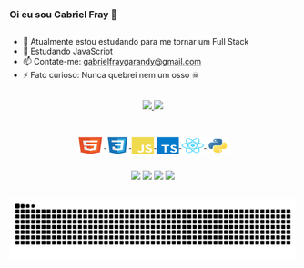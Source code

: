 ### Oi eu sou Gabriel Fray 🤠
##
- 🔭 Atualmente estou estudando para me tornar um Full Stack
- 🌱 Estudando JavaScript
- 📫 Contate-me: gabrielfraygarandy@gmail.com
- ⚡ Fato curioso: Nunca quebrei nem um osso ☠ 

##

<div align="center">
  <a href="https://github.com/GabrielFray">
  <img height="140em" src="https://github-readme-stats.vercel.app/api?username=GabrielFray&show_icons=true&theme=dark&include_all_commits=true&count_private=true"/>
  <img height="140em" src="https://github-readme-stats.vercel.app/api/top-langs/?username=GabrielFray&layout=compact&langs_count=7&theme=dark"/>
</div>

##

<div align="center" style="display:inline_block"><br>
  <img align="center"alt="gabs-HTML"height="30"width="48"src="https://raw.githubusercontent.com/devicons/devicon/master/icons/html5/html5-original.svg">
   <img align="center"alt="gabs-CSS"height="30"width="40"src="https://raw.githubusercontent.com/devicons/devicon/master/icons/css3/css3-original.svg">
   <img align="center"alt="gabs-3s"height="30"width="40"src="https://raw.githubusercontent.com/devicons/devicon/master/icons/javascript/javascript-plain.svg">
  <img align="center"alt="gabs-Ts"height="30"width="40"src="https://raw.githubusercontent.com/devicons/devicon/master/icons/typescript/typescript-plain.svg">
   <img align="center"alt="gabs-React"height="30"width="40"src="https://raw.githubusercontent.com/devicons/devicon/master/icons/react/react-original.svg">
  <img align="center"alt="gabs-Python"height="30"width="40"src="https://raw.githubusercontent.com/devicons/devicon/master/icons/python/python-original.svg">
  
##
  
<div align="center">
  <a href="https://instagram.com/gabrielfray_dev" target="_blank"><img src="https://img.shields.io/badge/-Instagram-%23E4405F?style=for-the-badge&logo=instagram&logoColor=white" target="_blank"></a>
 <a href="https://discord.gg/" target="_blank"><img src="https://img.shields.io/badge/Discord-7289DA?style=for-the-badge&logo=discord&logoColor=white" target="_blank"></a> 
  <a href = "gabrielfraygarandy@gmail.com"><img src="https://img.shields.io/badge/-Gmail-%23333?style=for-the-badge&logo=gmail&logoColor=white" target="_blank"></a>
  <a href="https://www.linkedin.com/gabrielfray/" target="_blank"><img src="https://img.shields.io/badge/-LinkedIn-%230077B5?style=for-the-badge&logo=linkedin&logoColor=white" target="_blank"></a>
</div>

  ##
  
![Snake animation](https://github.com/GabrielFray/GabrielFray/blob/output/github-contribution-grid-snake.svg)


 
 
